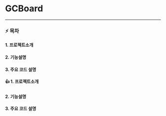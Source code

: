 # GCBoard
---

### :zap: 목차

#### 1. 프로젝트소개
#### 2. 기능설명
#### 3. 주요 코드 설명

#### :+1: 1. 프로젝트소개

##### 


#### 2. 기능설명
#### 3. 주요 코드 설명



